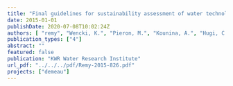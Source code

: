 ```yaml
---
title: "Final guidelines for sustainability assessment of water technologies (D51.2)"
date: 2015-01-01
publishDate: 2020-07-08T10:02:24Z
authors: [ "remy", "Wencki, K.", "Pieron, M.", "Kounina, A.", "Hugi, C.", "Gross, T." ]
publication_types: ["4"]
abstract: ""
featured: false
publication: "KWR Water Research Institute"
url_pdf: "../../../pdf/Remy-2015-826.pdf"
projects: ["demeau"]
---
```


